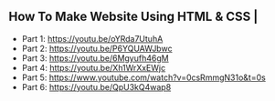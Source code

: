 ## How To Make Website Using HTML & CSS | 

- Part 1: https://youtu.be/oYRda7UtuhA
- Part 2: https://youtu.be/P6YQUAWJbwc
- Part 3: https://youtu.be/6Mgyufh46gM
- Part 4: https://youtu.be/Xh1WrXxEWjc
- Part 5: https://www.youtube.com/watch?v=0csRmmgN31o&t=0s
- Part 6: https://youtu.be/QpU3kQ4wap8

